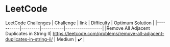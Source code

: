 # LeetCode
LeetCode Challenges
| Challenge | link | Difficulty | Optimum Solution |
|-----------|---------|-----------|------------------|
|Remove All Adjacent Duplicates in String II| https://leetcode.com/problems/remove-all-adjacent-duplicates-in-string-ii/ | Medium | ✔️ |
